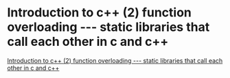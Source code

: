 # Introduction to c++ (2) function overloading --- static libraries that call each other in c and c++
[Introduction to c++ (2) function overloading --- static libraries that call each other in c and c++](https://aiwithcloud.com/2022/09/19/introduction_to_c_2_function_overloading_____static_libraries_that_call_each_other_in_c_and_c/)